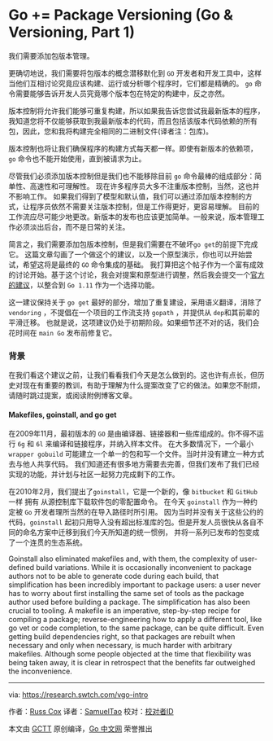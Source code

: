 
# Go += Package Versioning (Go & Versioning, Part 1)

我们需要添加包版本管理。

更确切地说，我们需要将包版本的概念潜移默化到 ```GO``` 开发者和开发工具中，这样当他们互相讨论究竟应该构建、运行或分析哪个程序时，它们都是精确的。 ```go``` 命令需要能够告诉开发人员究竟哪个版本包在特定的构建中，反之亦然。
    
版本控制将允许我们能够可重复构建，所以如果我告诉您尝试我最新版本的程序，我知道您将不仅能够获取到我最新版本的代码，而且包括该版本代码依赖的所有包，因此，您和我将构建完全相同的二进制文件(译者注：包库)。

版本控制也将让我们确保程序的构建方式每天都一样。即使有新版本的依赖项，```go``` 命令也不能开始使用，直到被请求为止。

尽管我们必须添加版本控制但是我们也不能移除目前 ``go`` 命令最棒的组成部分：简单性、高速性和可理解性。
现在许多程序员大多不注重版本控制，当然，这也并不影响工作。
如果我们得到了模型和默认值，我们可以通过添加版本控制的方式，让程序员依然不需要关注版本控制，但是工作得更好，更容易理解。
目前的工作流应尽可能少地更改。新版本的发布也应该更加简单。一般来说，版本管理工作必须淡出后台，而不是日常的关注。

简言之，我们需要添加包版本控制，但是我们需要在不破坏```go get```的前提下完成它。
这篇文章勾画了一个做这个的建议，以及一个原型演示，你也可以开始尝试，希望这将是最终的 ```GO``` 命令集成的基础。
我打算把这个帖子作为一个富有成效的讨论开始。基于这个讨论，我会对提案和原型进行调整，然后我会提交一个[官方的建议](https://golang.org/s/proposal)，以整合到 ```Go 1.11``` 作为一个选择功能。

这一建议保持关于 ```go get``` 最好的部分，增加了重复建设，采用语义翻译，消除了 ```vendoring``` ，不提倡在一个项目的工作流支持 ```gopath``` ，并提供从 ```dep```和其前辈的平滑迁移。
也就是说，这项建议仍处于初期阶段。如果细节还不对的话，我们会花时间在 ```main Go``` 发布前修复它。

### 背景

在我们看这个建议之前，让我们看看我们今天是怎么做到的。这也许有点长，但历史对现在有重要的教训，有助于理解为什么提案改变了它的做法。如果您不耐烦，请随时跳过提案，或阅读附例博客文章。

####  Makefiles, goinstall, and go get

在2009年11月，最初版本的 ```GO``` 是由编译器、链接器和一些库组成的。你不得不运行 ```6g``` 和 ```6l``` 来编译和链接程序，并纳入样本文件。
在大多数情况下，一个最小 ```wrapper gobuild``` 可能建立一个单一的包和写一个文件。当时并没有建立一种方式去与他人共享代码。
我们知道还有很多地方需要去完善，但我们发布了我们已经实现的功能，并计划与社区一起努力完成剩下的工作。

在2010年2月，我们提出了```goinstall```，它是一个新的，像 ```bitbucket``` 和 ```GitHub``` 一样 拥有 从源控制库下载软件包的零配置命令。
在今天 ```goinstall``` 作为一种约定被 ```Go``` 开发者理所当然的在导入路径时所引用。
因为当时并没有关于这些公约的代码，```goinstall``` 起初只用导入没有超出标准库的包。但是开发人员很快从各自不同的命名方案中迁移到我们今天所知道的统一惯例，
并将一系列已发布的包变成了一个连贯的生态系统。

Goinstall also eliminated makefiles and, with them, the complexity of user-defined build variations. While it is occasionally inconvenient to package authors not to be able to generate code during each build, that simplification has been incredibly important to package users: a user never has to worry about first installing the same set of tools as the package author used before building a package. The simplification has also been crucial to tooling. A makefile is an imperative, step-by-step recipe for compiling a package; reverse-engineering how to apply a different tool, like go vet or code completion, to the same package, can be quite difficult. Even getting build dependencies right, so that packages are rebuilt when necessary and only when necessary, is much harder with arbitrary makefiles. Although some people objected at the time that flexibility was being taken away, it is clear in retrospect that the benefits far outweighed the inconvenience.





----------------

via: https://research.swtch.com/vgo-intro

作者：[Russ Cox](https://swtch.com/~rsc/)
译者：[SamuelTao](https://github.com/SamuelTao)
校对：[校对者ID](https://github.com/校对者ID)

本文由 [GCTT](https://github.com/studygolang/GCTT) 原创编译，[Go 中文网](https://studygolang.com/) 荣誉推出